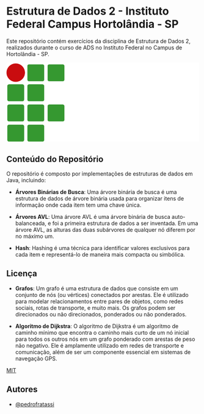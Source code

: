 
# Estrutura de Dados 2 - Instituto Federal Campus Hortolândia - SP

Este repositório contém exercícios da disciplina de Estrutura de Dados 2, realizados durante o curso de ADS no Instituto Federal no Campus de Hortolândia - SP.

<p align="center">
    <img src="https://github.com/pedrofratassi/portifolio/blob/main/imagem/logo_IF_branca.png?raw=true" />
</p>

## Conteúdo do Repositório

O repositório é composto por implementações de estruturas de dados em Java, incluindo:

- **Árvores Binárias de Busca**: Uma árvore binária de busca é uma estrutura de dados de árvore binária usada para organizar itens de informação onde cada item tem uma chave única.

- **Árvores AVL**: Uma árvore AVL é uma árvore binária de busca auto-balanceada, e foi a primeira estrutura de dados a ser inventada. Em uma árvore AVL, as alturas das duas subárvores de qualquer nó diferem por no máximo um.

- **Hash**: Hashing é uma técnica para identificar valores exclusivos para cada item e representá-lo de maneira mais compacta ou simbólica.
## Licença

- **Grafos**: Um grafo é uma estrutura de dados que consiste em um conjunto de nós (ou vértices) conectados por arestas. Ele é utilizado para modelar relacionamentos entre pares de objetos, como redes sociais, rotas de transporte, e muito mais. Os grafos podem ser direcionados ou não direcionados, ponderados ou não ponderados.

- **Algoritmo de Dijkstra**: O algoritmo de Dijkstra é um algoritmo de caminho mínimo que encontra o caminho mais curto de um nó inicial para todos os outros nós em um grafo ponderado com arestas de peso não negativo. Ele é amplamente utilizado em redes de transporte e comunicação, além de ser um componente essencial em sistemas de navegação GPS.

[MIT](https://choosealicense.com/licenses/mit/)


## Autores

- [@pedrofratassi](https://github.com/pedrofratassi)

